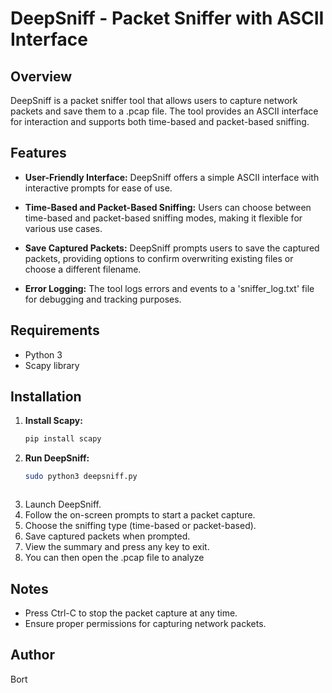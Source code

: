 # DeepSniff - Packet Sniffer with ASCII Interface

## Overview

DeepSniff is a packet sniffer tool that allows users to capture network packets and save them to a .pcap file. The tool provides an ASCII interface for interaction and supports both time-based and packet-based sniffing.

## Features

- **User-Friendly Interface:** DeepSniff offers a simple ASCII interface with interactive prompts for ease of use.

- **Time-Based and Packet-Based Sniffing:** Users can choose between time-based and packet-based sniffing modes, making it flexible for various use cases.

- **Save Captured Packets:** DeepSniff prompts users to save the captured packets, providing options to confirm overwriting existing files or choose a different filename.

- **Error Logging:** The tool logs errors and events to a 'sniffer_log.txt' file for debugging and tracking purposes.

## Requirements

- Python 3
- Scapy library

## Installation

1. **Install Scapy:**
   ```bash
   pip install scapy

2. **Run DeepSniff:**
   ```bash
   sudo python3 deepsniff.py

   

1. Launch DeepSniff.
2. Follow the on-screen prompts to start a packet capture.
3. Choose the sniffing type (time-based or packet-based).
4. Save captured packets when prompted.
5. View the summary and press any key to exit.
6. You can then open the .pcap file to analyze

## Notes

- Press Ctrl-C to stop the packet capture at any time.
- Ensure proper permissions for capturing network packets.

## Author

Bort

